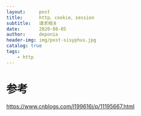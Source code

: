 ```yaml
---
layout:     post
title:      http、cookie、session
subtitle:   请求相关
date:       2020-08-05
author:     deponia
header-img: img/post-sisyphus.jpg
catalog: true
tags:
    - http
---
```


# 参考

https://www.cnblogs.com/l199616j/p/11195667.html
